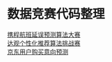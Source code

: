 # 数据竞赛代码整理
[携程航班延误预测算法大赛](https://www.kesci.com/home/competition/59786712bd66a32dfa703e0a)  
[达观个性化推荐算法挑战赛](https://www.kesci.com/home/competition/590a9629812ede32b73ee216)  
[京东用户购买意向预测](https://www.datafountain.cn/projects/jdata/)  
